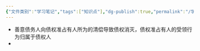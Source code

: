 ```yaml
---
{"文件类别":"学习笔记","tags":["知识点"],"dg-publish":true,"permalink":"/学习笔记studyup/知识点cheese/债权准占有人规则/","dgPassFrontmatter":true,"noteIcon":"","created":"2024-07-30T12:11:18.236+08:00","updated":"2024-09-11T12:36:01.344+08:00"}
---
```


- 善意债务人向债权准占有人所为的清偿导致债权消灭，债权准占有人的受领行为归属于债权人
- 